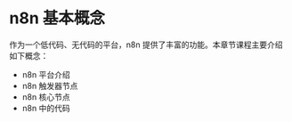 # n8n 基本概念

作为一个低代码、无代码的平台，n8n 提供了丰富的功能。本章节课程主要介绍如下概念：

- n8n 平台介绍
- n8n 触发器节点
- n8n 核心节点
- n8n 中的代码
